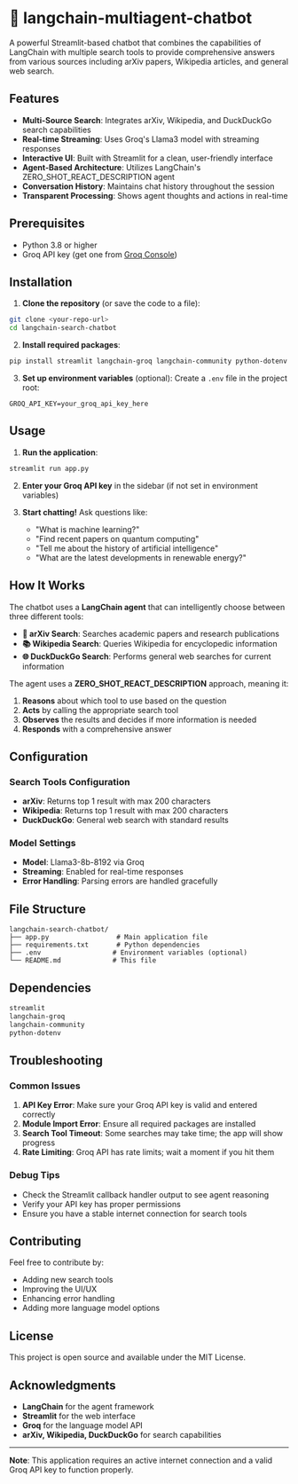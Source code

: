 # 🔎 langchain-multiagent-chatbot

A powerful Streamlit-based chatbot that combines the capabilities of LangChain with multiple search tools to provide comprehensive answers from various sources including arXiv papers, Wikipedia articles, and general web search.

## Features

- **Multi-Source Search**: Integrates arXiv, Wikipedia, and DuckDuckGo search capabilities
- **Real-time Streaming**: Uses Groq's Llama3 model with streaming responses
- **Interactive UI**: Built with Streamlit for a clean, user-friendly interface
- **Agent-Based Architecture**: Utilizes LangChain's ZERO_SHOT_REACT_DESCRIPTION agent
- **Conversation History**: Maintains chat history throughout the session
- **Transparent Processing**: Shows agent thoughts and actions in real-time

## Prerequisites

- Python 3.8 or higher
- Groq API key (get one from [Groq Console](https://console.groq.com/))

## Installation

1. **Clone the repository** (or save the code to a file):
```bash
git clone <your-repo-url>
cd langchain-search-chatbot
```

2. **Install required packages**:
```bash
pip install streamlit langchain-groq langchain-community python-dotenv
```

3. **Set up environment variables** (optional):
Create a `.env` file in the project root:
```
GROQ_API_KEY=your_groq_api_key_here
```

## Usage

1. **Run the application**:
```bash
streamlit run app.py
```

2. **Enter your Groq API key** in the sidebar (if not set in environment variables)

3. **Start chatting!** Ask questions like:
   - "What is machine learning?"
   - "Find recent papers on quantum computing"
   - "Tell me about the history of artificial intelligence"
   - "What are the latest developments in renewable energy?"

## How It Works

The chatbot uses a **LangChain agent** that can intelligently choose between three different tools:

- **🔬 arXiv Search**: Searches academic papers and research publications
- **📚 Wikipedia Search**: Queries Wikipedia for encyclopedic information
- **🌐 DuckDuckGo Search**: Performs general web searches for current information

The agent uses a **ZERO_SHOT_REACT_DESCRIPTION** approach, meaning it:
1. **Reasons** about which tool to use based on the question
2. **Acts** by calling the appropriate search tool
3. **Observes** the results and decides if more information is needed
4. **Responds** with a comprehensive answer

## Configuration

### Search Tools Configuration

- **arXiv**: Returns top 1 result with max 200 characters
- **Wikipedia**: Returns top 1 result with max 200 characters
- **DuckDuckGo**: General web search with standard results

### Model Settings

- **Model**: Llama3-8b-8192 via Groq
- **Streaming**: Enabled for real-time responses
- **Error Handling**: Parsing errors are handled gracefully

## File Structure

```
langchain-search-chatbot/
├── app.py                 # Main application file
├── requirements.txt       # Python dependencies
├── .env                  # Environment variables (optional)
└── README.md             # This file
```

## Dependencies

```txt
streamlit
langchain-groq
langchain-community
python-dotenv
```

## Troubleshooting

### Common Issues

1. **API Key Error**: Make sure your Groq API key is valid and entered correctly
2. **Module Import Error**: Ensure all required packages are installed
3. **Search Tool Timeout**: Some searches may take time; the app will show progress
4. **Rate Limiting**: Groq API has rate limits; wait a moment if you hit them

### Debug Tips

- Check the Streamlit callback handler output to see agent reasoning
- Verify your API key has proper permissions
- Ensure you have a stable internet connection for search tools

## Contributing

Feel free to contribute by:
- Adding new search tools
- Improving the UI/UX
- Enhancing error handling
- Adding more language model options

## License

This project is open source and available under the MIT License.

## Acknowledgments

- **LangChain** for the agent framework
- **Streamlit** for the web interface
- **Groq** for the language model API
- **arXiv, Wikipedia, DuckDuckGo** for search capabilities

---

**Note**: This application requires an active internet connection and a valid Groq API key to function properly.
